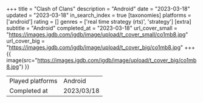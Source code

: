 +++
title = "Clash of Clans"
description = "Android"
date = "2023-03-18"
updated = "2023-03-18"
in_search_index = true
[taxonomies]
platforms = ['android']
rating = []
genres = ['real time strategy (rts)', 'strategy']
[extra]
subtitle = "Android"
completed_at = "2023-03-18"
url_cover_small = "https://images.igdb.com/igdb/image/upload/t_cover_small/co1mb8.jpg"
url_cover_big = "https://images.igdb.com/igdb/image/upload/t_cover_big/co1mb8.jpg"
+++
{{ image(src="https://images.igdb.com/igdb/image/upload/t_cover_big/co1mb8.jpg") }}

|              |            |
| ------------ | ---------- |
| Played platforms    | Android |
| Completed at | 2023/03/18 |

